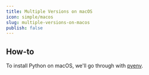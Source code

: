 ```yaml
---
title: Multiple Versions on macOS
icon: simple/macos
slug: multiple-versions-on-macos
publish: false
---
```


## How-to

To install Python on macOS, we'll go through with [pyenv](https://github.com/pyenv/pyenv).
